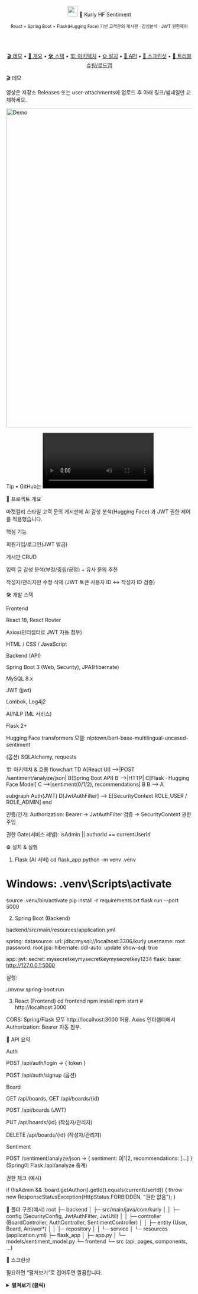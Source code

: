 <div align="center"> <img src="https://img.shields.io/badge/Kurly%20HF%20Sentiment-5f0080?style=for-the-badge&labelColor=5f0080&color=5f0080&logo=github&logoColor=white" height="28"/>
🛒 Kurly HF Sentiment

<sub>React + Spring Boot + Flask(Hugging Face) 기반 고객문의 게시판 · 감성분석 · JWT 권한제어</sub>

<br/>














<br/>

<a href="#-데모">🎬 데모</a> •
<a href="#-프로젝트-개요">📖 개요</a> •
<a href="#-개발-스택">🛠 스택</a> •
<a href="#-아키텍처--흐름">🏗 아키텍처</a> •
<a href="#-설치--실행">⚙ 설치</a> •
<a href="#-api-요약">🔗 API</a> •
<a href="#-스크린샷">📸 스크린샷</a> •
<a href="#-트러블슈팅--로드맵">🧭 트러블슈팅/로드맵</a>

</div>
🎬 데모

영상은 저장소 Releases 또는 user-attachments에 업로드 후 아래 링크/썸네일만 교체하세요.

<a href="YOUR_DEMO_VIDEO_URL.mp4"> <img src="YOUR_THUMBNAIL_IMAGE_URL.png" alt="Demo" width="860"/> </a> <!-- 또는 GIF 미리보기 <img src="YOUR_DEMO_GIF_URL.gif" alt="Demo GIF" width="860"/> -->

Tip
• GitHub는 <video> 인라인 재생 제약이 있어요. 썸네일 → mp4 링크, 또는 GIF 추천.
• YouTube 사용 시 썸네일 클릭 → YouTube 이동 링크 권장.

📖 프로젝트 개요

마켓컬리 스타일 고객 문의 게시판에 AI 감성 분석(Hugging Face) 과 JWT 권한 제어를 적용했습니다.

핵심 기능

회원가입/로그인(JWT 발급)

게시판 CRUD

입력 글 감성 분석(부정/중립/긍정) + 유사 문의 추천

작성자/관리자만 수정·삭제 (JWT 토큰 사용자 ID ↔ 작성자 ID 검증)

🛠 개발 스택

Frontend

React 18, React Router

Axios(인터셉터로 JWT 자동 첨부)

HTML / CSS / JavaScript

Backend (API)

Spring Boot 3 (Web, Security), JPA(Hibernate)

MySQL 8.x

JWT (jjwt)

Lombok, Log4j2

AI/NLP (ML 서비스)

Flask 2+

Hugging Face transformers
모델: nlptown/bert-base-multilingual-uncased-sentiment

(옵션) SQLAlchemy, requests

🏗 아키텍처 & 흐름
flowchart TD
  A[React UI] -->|POST /sentiment/analyze/json| B(Spring Boot API)
  B -->|HTTP| C[Flask · Hugging Face Model]
  C -->|sentiment(0/1/2), recommendations| B
  B --> A

  subgraph Auth(JWT)
    D[JwtAuthFilter] --> E[SecurityContext ROLE_USER / ROLE_ADMIN]
  end


인증/인가: Authorization: Bearer <token> → JwtAuthFilter 검증 → SecurityContext 권한 주입

권한 Gate(서비스 레벨): isAdmin || authorId == currentUserId

⚙ 설치 & 실행
1) Flask (AI 서버)
cd flask_app
python -m venv .venv
# Windows: .venv\Scripts\activate
source .venv/bin/activate
pip install -r requirements.txt
flask run --port 5000

2) Spring Boot (Backend)

backend/src/main/resources/application.yml

spring:
  datasource:
    url: jdbc:mysql://localhost:3306/kurly
    username: root
    password: root
  jpa:
    hibernate:
      ddl-auto: update
    show-sql: true

app:
  jwt:
    secret: mysecretkeymysecretkeymysecretkey1234
  flask:
    base: http://127.0.0.1:5000


실행:

./mvnw spring-boot:run

3) React (Frontend)
cd frontend
npm install
npm start   # http://localhost:3000


CORS: Spring/Flask 모두 http://localhost:3000 허용.
Axios 인터셉터에서 Authorization: Bearer <token> 자동 첨부.

🔗 API 요약

Auth

POST /api/auth/login → { token }

POST /api/auth/signup (옵션)

Board

GET /api/boards, GET /api/boards/{id}

POST /api/boards (JWT)

PUT /api/boards/{id} (작성자/관리자)

DELETE /api/boards/{id} (작성자/관리자)

Sentiment

POST /sentiment/analyze/json → { sentiment: 0|1|2, recommendations: [...] }
(Spring이 Flask /api/analyze 중계)

권한 체크 (예시)

if (!isAdmin && !board.getAuthor().getId().equals(currentUserId)) {
    throw new ResponseStatusException(HttpStatus.FORBIDDEN, "권한 없음");
}

📂 폴더 구조(예시)
root
├─ backend
│  ├─ src/main/java/com/kurly
│  │  ├─ config (SecurityConfig, JwtAuthFilter, JwtUtil)
│  │  ├─ controller (BoardController, AuthController, SentimentController)
│  │  ├─ entity (User, Board, Answer*)
│  │  ├─ repository
│  │  └─ service
│  └─ resources (application.yml)
├─ flask_app
│  ├─ app.py
│  └─ models/sentiment_model.py
└─ frontend
   └─ src (api, pages, components, ...)

📸 스크린샷

필요하면 “펼쳐보기”로 접어두면 깔끔합니다.

<details> <summary><b>펼쳐보기 (클릭)</b></summary><br> <img src="https://github.com/user-attachments/assets/28448301-9c4d-4c63-9b44-32be9f8d8310" width="860"/> <img src="https://github.com/user-attachments/assets/2f5c23f7-949f-4069-88a9-c9a6d61a0f7d" width="860"/> <img src="https://github.com/user-attachments/assets/f4e338ea-51d0-4148-ba3e-8bb9a1af60f5" width="860"/> <img src="https://github.com/user-attachments/assets/d183096a-a18e-436c-a80c-fdc5ac8606ab" width="860"/> <img src="https://github.com/user-attachments/assets/899914ae-6418-45cf-9df1-d9afea0f5578" width="860"/> <img src="https://github.com/user-attachments/assets/1e608e75-40e1-46e8-aac1-7d52f2c84c7d" width="860"/> <img src="https://github.com/user-attachments/assets/500072c0-21de-4221-8246-4496337db58c" width="860"/> <img src="https://github.com/user-attachments/assets/cdb19e3c-eb8c-4396-8087-b5208dc1f95c" width="860"/> <img src="https://github.com/user-attachments/assets/0a03418e-f97e-4693-836c-5ee507646d81" width="860"/> <img src="https://github.com/user-attachments/assets/59455695-42ea-45bb-8d36-a003bcc28355" width="860"/> <img src="https://github.com/user-attachments/assets/46d7928f-3b19-4924-8803-6630a77df737" width="860"/> <img src="https://github.com/user-attachments/assets/45e40969-e7f8-4ca4-a3ce-3ef6e923ef3f" width="860"/> <img src="https://github.com/user-attachments/assets/96b510fd-5d37-4f44-841b-ee97d8023a67" width="860"/> <img src="https://github.com/user-attachments/assets/fd58ca1b-1d0a-47d4-af32-863030a61cf9" width="860"/> <img src="https://github.com/user-attachments/assets/11e2123c-13d6-4b4a-ba91-b04582d7acdb" width="860"/> <img src="https://github.com/user-attachments/assets/a6d3dd91-f15a-440c-adea-791b95f959de" width="860"/> <img src="https://github.com/user-attachments/assets/7d44a8e2-6a28-4622-aec5-59bf57748ef6" width="860"/> <img src="https://github.com/user-attachments/assets/a07354f8-7443-4be5-9b0e-3022c7748e22" width="860"/> </details>

